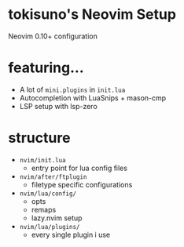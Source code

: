 # tokisuno's Neovim Setup
Neovim 0.10+ configuration

# featuring...
- A lot of `mini.plugins` in `init.lua`
- Autocompletion with LuaSnips + mason-cmp
- LSP setup with lsp-zero

# structure
- `nvim/init.lua`
    - entry point for lua config files
- `nvim/after/ftplugin`
    - filetype specific configurations
- `nvim/lua/config/`
    - opts
    - remaps
    - lazy.nvim setup
- `nvim/lua/plugins/`
    - every single plugin i use
